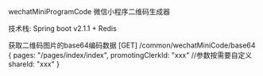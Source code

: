 wechatMiniProgramCode
微信小程序二维码生成器

技术栈: Spring boot v2.1.1 + Redis

获取二维码图片的base64编码数据
\[GET\] /common/wechatMiniCode/base64
{
  pages: "/pages/index/index",
  promotingClerkId: "xxx" //参数按需要自定义
  shareId: "xxx"
}
